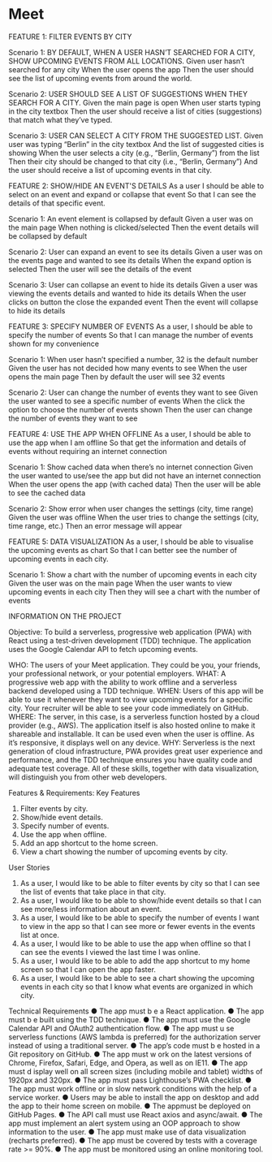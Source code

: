 # Meet
FEATURE 1: FILTER EVENTS BY CITY

Scenario 1: BY DEFAULT, WHEN A USER HASN’T SEARCHED FOR A CITY, SHOW UPCOMING EVENTS FROM ALL LOCATIONS.
Given user hasn’t searched for any city
When the user opens the app
Then the user should see the list of upcoming events from around the world.

Scenario 2: USER SHOULD SEE A LIST OF SUGGESTIONS WHEN THEY SEARCH FOR A CITY.
Given the main page is open
When user starts typing in the city textbox
Then the user should receive a list of cities (suggestions) that match what they’ve typed.

Scenario 3: USER CAN SELECT A CITY FROM THE SUGGESTED LIST.
Given user was typing “Berlin” in the city textbox
And the list of suggested cities is showing
When the user selects a city (e.g., “Berlin, Germany”) from the list
Then their city should be changed to that city (i.e., “Berlin, Germany”)
And the user should receive a list of upcoming events in that city.

FEATURE 2: SHOW/HIDE AN EVENT'S DETAILS
As a user
I should be able to select on an event and expand or collapse that event
So that I can see the details of that specific event.

Scenario 1: An event element is collapsed by default
Given a user was on the main page
When nothing is clicked/selected
Then the event details will be collapsed by default

Scenario 2: User can expand an event to see its details
Given a user was on the events page and wanted to see its details
When the expand option is selected
Then the user will see the details of the event

Scenario 3: User can collapse an event to hide its details
Given a user was viewing the events details and wanted to hide its details
When the user clicks on button the close the expanded event
Then the event will collapse to hide its details

FEATURE 3: SPECIFY NUMBER OF EVENTS
As a user,
I should be able to specify the number of events
So that I can manage the number of events shown for my convenience

Scenario 1: When user hasn’t specified a number, 32 is the default number
Given the user has not decided how many events to see
When the user opens the main page
Then by default the user will see 32 events

Scenario 2: User can change the number of events they want to see
Given the user wanted to see a specific number of events
When the click the option to choose the number of events shown
Then the user can change the number of events they want to see

FEATURE 4: USE THE APP WHEN OFFLINE
As a user,
I should be able to use the app when I am offline
So that get the information and details of events without requiring an internet connection

Scenario 1: Show cached data when there’s no internet connection
Given the user wanted to use/see the app but did not have an internet connection
When the user opens the app (with cached data)
Then the user will be able to see the cached data

Scenario 2: Show error when user changes the settings (city, time range)
Given the user was offline
When the user tries to change the settings (city, time range, etc.)
Then an error message will appear

FEATURE 5: DATA VISUALIZATION
As a user, 
I should be able to visualise the upcoming events as chart
So that I can better see the number of upcoming events in each city.

Scenario 1: Show a chart with the number of upcoming events in each city
Given the user was on the main page
When the user wants to view upcoming events in each city
Then they will see a chart with the number of events 


INFORMATION ON THE PROJECT

Objective:
To build a serverless, progressive web application (PWA) with React using a test-driven development (TDD) technique. The application uses the Google Calendar API to fetch upcoming events.

WHO:
The users of your Meet application. They could be you, your friends, your professional network, or your potential employers.
WHAT:
A progressive web app with the ability to work offline and a serverless backend developed using a TDD technique.
WHEN:
Users of this app will be able to use it whenever they want to view upcoming events for a specific city. Your recruiter will be able to see your code immediately on GitHub.
WHERE:
The server, in this case, is a serverless function hosted by a cloud provider (e.g., AWS). The application itself is also hosted online to make it shareable and installable. It can be used even when the user is offline. As it’s responsive, it displays well on any device.
WHY:
Serverless is the next generation of cloud infrastructure, PWA provides great user experience and performance, and the TDD technique ensures you have quality code and adequate test coverage. All of these skills, together with data visualization, will distinguish you from other web developers.


Features & Requirements:
Key Features
1. Filter events by city.
2. Show/hide event details.
3. Specify number of events.
4. Use the app when offline.
5. Add an app shortcut to the home screen.
6. View a chart showing the number of upcoming events by city.

User Stories
1. As a user, I would like to be able to filter events by city so that I can see the list of events that take place in that city.
2. As a user, I would like to be able to show/hide event details so that I can see more/less information about an event.
3. As a user, I would like to be able to specify the number of events I want to view in the app so that I can see more or fewer events in the events list at once.
4. As a user, I would like to be able to use the app when offline so that I can see the events I viewed the last time I was online.
5. As a user, I would like to be able to add the app shortcut to my home screen so that I can open the app faster.
6. As a user, I would like to be able to see a chart showing the upcoming events in each city so that I know what events are organized in which city.

Technical Requirements
● The app ​must b​ e a React application.
● The app ​must b​ e built using the TDD technique.
● The app ​must​ use the Google Calendar API and OAuth2 authentication flow.
● The app ​must u​ se serverless functions (AWS lambda is preferred) for the authorization server instead of using a traditional server.
● The app’s code ​must b​ e hosted in a Git repository on GitHub.
● The app ​must w​ ork on the latest versions of Chrome, Firefox, Safari, Edge, and Opera, as well as on IE11.
● The app ​must d​ isplay well on all screen sizes (including mobile and tablet) widths of 1920px and 320px.
● The app ​must​ pass ​Lighthouse​’s PWA checklist.
● The app ​must​ work offline or in slow network conditions with the help of a service worker.
● Users ​may​ be able to install the app on desktop and add the app to their home screen on mobile.
● The app ​must​ be deployed on GitHub Pages.
● The API call ​must​ use React axios and async/await.
● The app ​must​ implement an alert system using an OOP approach to show information to the user.
● The app ​must​ make use of data visualization (recharts preferred).
● The app ​must​ be covered by tests with a coverage rate >= 90%.
● The app ​must​ be monitored using an online monitoring tool.